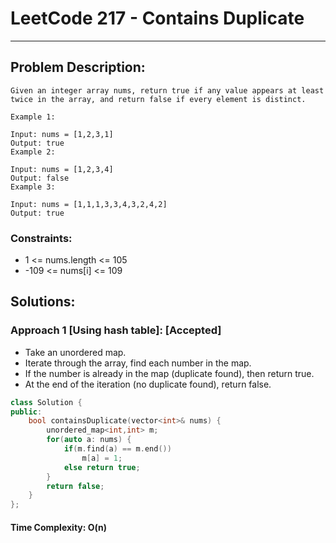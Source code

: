 # LeetCode 217 - Contains Duplicate
***
## Problem Description:
    Given an integer array nums, return true if any value appears at least twice in the array, and return false if every element is distinct.

    Example 1:

    Input: nums = [1,2,3,1]
    Output: true
    Example 2:

    Input: nums = [1,2,3,4]
    Output: false
    Example 3:

    Input: nums = [1,1,1,3,3,4,3,2,4,2]
    Output: true

### Constraints: 
 * 1 <= nums.length <= 105
 * -109 <= nums[i] <= 109

## Solutions: 

### Approach 1 [Using hash table]: [Accepted]
 * Take an unordered map.
 * Iterate through the array, find each number in the map.
 * If the number is already in the map (duplicate found), then return true.
 * At the end of the iteration (no duplicate found), return false.

``` cpp
class Solution {
public:
    bool containsDuplicate(vector<int>& nums) {
        unordered_map<int,int> m;
        for(auto a: nums) {
            if(m.find(a) == m.end())
                m[a] = 1;
            else return true;
        }
        return false;
    }
};
```
#### Time Complexity: O(n)
